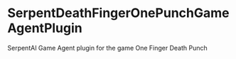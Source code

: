 # SerpentDeathFingerOnePunchGameAgentPlugin
SerpentAI Game Agent plugin for the game One Finger Death Punch
